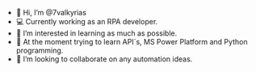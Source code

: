 - 👋 Hi, I’m @7valkyrias
- 💻 Currently working as an RPA developer.
- 👀 I’m interested in learning as much as possible.
- 🌱 At the moment trying to learn API´s, MS Power Platform and Python programming.
- 💞️ I’m looking to collaborate on any automation ideas.

<!---
7valkyrias/7valkyrias is a ✨ special ✨ repository because its `README.md` (this file) appears on your GitHub profile.
You can click the Preview link to take a look at your changes.
--->
